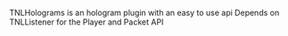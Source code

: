 TNLHolograms is an hologram plugin with an easy to use api
Depends on TNLListener for the Player and Packet API